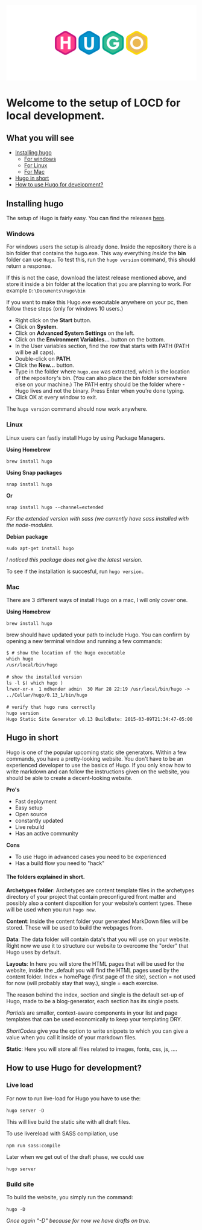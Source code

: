 ![](./resources/hugo-static-site-generator.jpg)

# Welcome to the setup of LOCD for local development.

## What you will see
- [Installing hugo](#Installing-hugo)
	- [For windows](#Windows)
	- [For Linux](#Linux)
	- [For Mac](#Mac)
- [Hugo in short](#Hugo-in-short)
- [How to use Hugo for development?](#How-to-use-Hugo-for-development?)

## Installing hugo

The setup of Hugo is fairly easy. You can find the releases [here](https://github.com/gohugoio/hugo/releases).

### Windows

For windows users the setup is already done.
Inside the repository there is a bin folder that contains the hugo.exe. This way everything *inside* the **bin** folder can use `Hugo`.
To test this, run the `hugo version` command, this should return a response.

If this is not the case, download the latest release mentioned above, and store it inside a bin folder at the location that you are planning to work.
For example `D:\Documents\Hugo\bin`

If you want to make this Hugo.exe executable anywhere on your pc, then follow these steps (only for windows 10 users.)

- Right click on the **Start** button.
- Click on **System**.
- Click on **Advanced System Settings** on the left.
- Click on the **Environment Variables…** button on the bottom.
- In the User variables section, find the row that starts with PATH (PATH will be all caps).
- Double-click on **PATH**.
- Click the **New…** button.
- Type in the folder where `hugo.exe` was extracted, which is the location of the repository's bin. (You can also place the bin folder somewhere else on your machine.) The PATH entry should be the folder where - Hugo lives and not the binary. Press Enter when you’re done typing.
- Click OK at every window to exit.

The `hugo version` command should now work anywhere.


### Linux

Linux users can fastly install Hugo by using Package Managers.

**Using Homebrew**
```
brew install hugo
```

**Using Snap packages**
```
snap install hugo
```
**Or**
```
snap install hugo --channel=extended
```
*For the extended version with sass (we currently have sass installed with the node-modules.*

**Debian package**
```
sudo apt-get install hugo
```
*I noticed this package does not give the latest version.*

To see if the installation is succesful, run `hugo version.`


### Mac

There are 3 different ways of install Hugo on a mac, I will only cover one.

**Using Homebrew**
```
brew install hugo
```
brew should have updated your path to include Hugo. You can confirm by opening a new terminal window and running a few commands:

```
$ # show the location of the hugo executable
which hugo
/usr/local/bin/hugo

# show the installed version
ls -l $( which hugo )
lrwxr-xr-x  1 mdhender admin  30 Mar 28 22:19 /usr/local/bin/hugo -> ../Cellar/hugo/0.13_1/bin/hugo

# verify that hugo runs correctly
hugo version
Hugo Static Site Generator v0.13 BuildDate: 2015-03-09T21:34:47-05:00
```


## Hugo in short

Hugo is one of the popular upcoming static site generators. Within a few commands, you have a pretty-looking website.
You don't have to be an experienced developer to use the basics of Hugo. If you only know how to write markdown and can follow the instructions given on the website, you should be able to create a decent-looking website.

**Pro's**
- Fast deployment
- Easy setup
- Open source
- constantly updated
- Live rebuild
- Has an active community

**Cons**
- To use Hugo in advanced cases you need to be experienced
- Has a build flow you need to "hack"

#### The folders explained in short.

**Archetypes folder**: Archetypes are content template files in the archetypes directory of your project that contain preconfigured front matter and possibly also a content disposition for your website’s content types. These will be used when you run `hugo new`.

**Content**: Inside the content folder your generated MarkDown files will be stored. These will be used to build the webpages from.

**Data**: The data folder will contain data's that you will use on your website. Right now we use it to structure our website to overcome the "order" that Hugo uses by default.

**Layouts**: In here you will store the HTML pages that will be used for the website, inside the _default you will find the HTML pages used by the content folder.
Index = homePage (first page of the site), section = not used for now (will probably stay that way.), single = each exercise.

The reason behind the index, section and single is the default set-up of Hugo, made to be a blog-generator, each section has its single posts.

*Partials* are smaller, context-aware components in your list and page templates that can be used economically to keep your templating DRY.

*ShortCodes* give you the option to write snippets to which you can give a value when you call it inside of your markdown files.

**Static**: Here you will store all files related to images, fonts, css, js, ....


## How to use Hugo for development?

### Live load

For now to run live-load for Hugo you have to use the:

`hugo server -D`

This will live build the static site with all draft files.

To use livereload with SASS compilation, use

`npm run sass:compile`

Later when we get out of the draft phase, we could use

`hugo server`

### Build site

To build the website, you simply run the command:

`hugo -D`

*Once again "-D" because for now we have drafts on true.*

